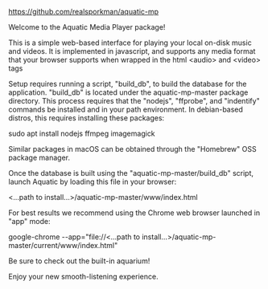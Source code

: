 https://github.com/realsporkman/aquatic-mp


Welcome to the Aquatic Media Player package!

This is a simple web-based interface for playing your local on-disk music and videos. It is implemented in javascript, and supports any media format that your browser supports when wrapped in the html &lt;audio&gt; and &lt;video&gt; tags

Setup requires running a script, "build_db", to build the database for the application. "build_db" is located under the aquatic-mp-master package directory. This process requires that the "nodejs", "ffprobe", and "indentify" commands be installed and in your path environment. In debian-based distros, this requires installing these packages:

  sudo apt install nodejs ffmpeg imagemagick

Similar packages in macOS can be obtained through the "Homebrew" OSS package manager.

Once the database is built using the "aquatic-mp-master/build_db" script, launch Aquatic by loading this file in your browser:

  &lt;...path to install...&gt;/aquatic-mp-master/www/index.html

For best results we recommend using the Chrome web browser launched in "app" mode:

  google-chrome --app="file://&lt;...path to install...&gt;/aquatic-mp-master/current/www/index.html"

Be sure to check out the built-in aquarium!

Enjoy your new smooth-listening experience.

